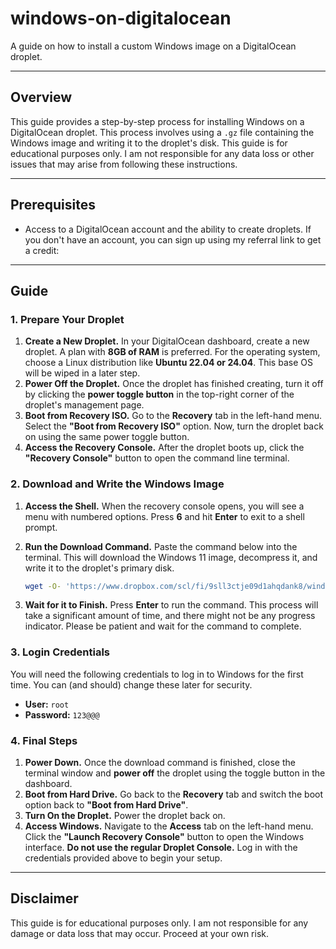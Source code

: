 # windows-on-digitalocean
A guide on how to install a custom Windows image on a DigitalOcean droplet.

-----

## Overview

This guide provides a step-by-step process for installing Windows on a DigitalOcean droplet. This process involves using a `.gz` file containing the Windows image and writing it to the droplet's disk. This guide is for educational purposes only. I am not responsible for any data loss or other issues that may arise from following these instructions.

-----

## Prerequisites

  * Access to a DigitalOcean account and the ability to create droplets. If you don't have an account, you can sign up using my referral link to get a credit:
    [](https://www.digitalocean.com/?refcode=9ab72d603ab4&utm_campaign=Referral_Invite&utm_medium=Referral_Program&utm_source=badge)

-----

## Guide

### 1\. Prepare Your Droplet

1.  **Create a New Droplet.** In your DigitalOcean dashboard, create a new droplet. A plan with **8GB of RAM** is preferred. For the operating system, choose a Linux distribution like **Ubuntu 22.04 or 24.04**. This base OS will be wiped in a later step.
2.  **Power Off the Droplet.** Once the droplet has finished creating, turn it off by clicking the **power toggle button** in the top-right corner of the droplet's management page.
3.  **Boot from Recovery ISO.** Go to the **Recovery** tab in the left-hand menu. Select the **"Boot from Recovery ISO"** option. Now, turn the droplet back on using the same power toggle button.
4.  **Access the Recovery Console.** After the droplet boots up, click the **"Recovery Console"** button to open the command line terminal.

### 2\. Download and Write the Windows Image

1.  **Access the Shell.** When the recovery console opens, you will see a menu with numbered options. Press **6** and hit **Enter** to exit to a shell prompt.

2.  **Run the Download Command.** Paste the command below into the terminal. This will download the Windows 11 image, decompress it, and write it to the droplet's primary disk.

    ```bash
    wget -O- 'https://www.dropbox.com/scl/fi/9sll3ctje09d1ahqdank8/windows11.gz?rlkey=c7vwlaiq5staj21en1g82gqlx&st=f8k6qpv8&dl=1' | gunzip | sudo dd of=/dev/vda
    ```

3.  **Wait for it to Finish.** Press **Enter** to run the command. This process will take a significant amount of time, and there might not be any progress indicator. Please be patient and wait for the command to complete.

### 3\. Login Credentials

You will need the following credentials to log in to Windows for the first time. You can (and should) change these later for security.

  * **User:** `root`
  * **Password:** `123@@@`

### 4\. Final Steps

1.  **Power Down.** Once the download command is finished, close the terminal window and **power off** the droplet using the toggle button in the dashboard.
2.  **Boot from Hard Drive.** Go back to the **Recovery** tab and switch the boot option back to **"Boot from Hard Drive"**.
3.  **Turn On the Droplet.** Power the droplet back on.
4.  **Access Windows.** Navigate to the **Access** tab on the left-hand menu. Click the **"Launch Recovery Console"** button to open the Windows interface. **Do not use the regular Droplet Console.** Log in with the credentials provided above to begin your setup.

-----

## Disclaimer

This guide is for educational purposes only. I am not responsible for any damage or data loss that may occur. Proceed at your own risk.
